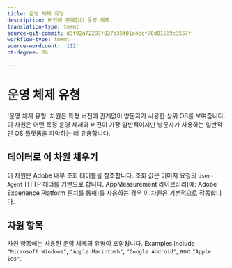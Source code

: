 ```yaml
---
title: 운영 체제 유형
description: 버전에 관계없이 운영 체제.
translation-type: tm+mt
source-git-commit: d3f92d72207f027d35f81a4ccf70d01569c3557f
workflow-type: tm+mt
source-wordcount: '112'
ht-degree: 0%

---
```



# 운영 체제 유형

&#39;운영 체제 유형&#39; 차원은 특정 버전에 관계없이 방문자가 사용한 상위 OS를 보여줍니다. 이 차원은 어떤 특정 운영 체제와 버전이 가장 일반적이지만 방문자가 사용하는 일반적인 OS 플랫폼을 파악하는 데 유용합니다.

## 데이터로 이 차원 채우기

이 차원은 Adobe 내부 조회 테이블을 참조합니다. 조회 값은 이미지 요청의 `User-Agent` HTTP 헤더를 기반으로 합니다. AppMeasurement 라이브러리(예: Adobe Experience Platform 론치를 통해)를 사용하는 경우 이 차원은 기본적으로 작동합니다.

## 차원 항목

차원 항목에는 사용된 운영 체제의 유형이 포함됩니다. Examples include `"Microsoft Windows"`, `"Apple Macintosh"`, `"Google Android"`, and `"Apple iOS"`.
